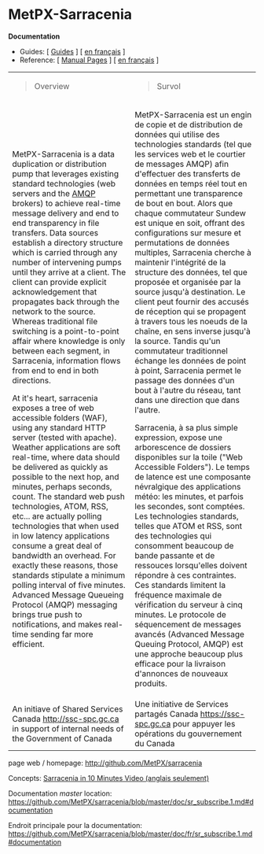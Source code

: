 MetPX-Sarracenia
================

**Documentation**

-   Guides: \[ [Guides](doc/sr_subscribe.1.md#documentation) \] \[ [en
    français](doc/fr/sr_subscribe.1.md#documentation) \]
-   Reference: \[ [Manual Pages](doc/sr_subscribe.1.md#see-also) \] \[
    [en français](doc/fr/sr_subscribe.1.md#aussi-voir) \]

<table>
<colgroup>
<col style="width: 49%" />
<col style="width: 50%" />
</colgroup>
<tbody>
<tr class="odd">
<td><blockquote>
<p>Overview</p>
</blockquote></td>
<td><blockquote>
<p>Survol</p>
</blockquote></td>
</tr>
<tr class="even">
<td><p>MetPX-Sarracenia is a data duplication or distribution pump that leverages existing standard technologies (web servers and the <a href="http://www.amqp.org">AMQP</a> brokers) to achieve real-time message delivery and end to end transparency in file transfers. Data sources establish a directory structure which is carried through any number of intervening pumps until they arrive at a client. The client can provide explicit acknowledgement that propagates back through the network to the source. Whereas traditional file switching is a point-to-point affair where knowledge is only between each segment, in Sarracenia, information flows from end to end in both directions.</p>
<p>At it's heart, sarracenia exposes a tree of web accessible folders (WAF), using any standard HTTP server (tested with apache). Weather applications are soft real-time, where data should be delivered as quickly as possible to the next hop, and minutes, perhaps seconds, count. The standard web push technologies, ATOM, RSS, etc... are actually polling technologies that when used in low latency applications consume a great deal of bandwidth an overhead. For exactly these reasons, those standards stipulate a minimum polling interval of five minutes. Advanced Message Queueing Protocol (AMQP) messaging brings true push to notifications, and makes real-time sending far more efficient.</p></td>
<td><p>MetPX-Sarracenia est un engin de copie et de distribution de données qui utilise des technologies standards (tel que les services web et le courtier de messages AMQP) afin d'effectuer des transferts de données en temps réel tout en permettant une transparence de bout en bout. Alors que chaque commutateur Sundew est unique en soit, offrant des configurations sur mesure et permutations de données multiples, Sarracenia cherche à maintenir l'intégrité de la structure des données, tel que proposée et organisée par la source jusqu'à destination. Le client peut fournir des accusés de réception qui se propagent à travers tous les noeuds de la chaîne, en sens inverse jusqu'à la source. Tandis qu'un commutateur traditionnel échange les données de point à point, Sarracenia permet le passage des données d'un bout à l'autre du réseau, tant dans une direction que dans l'autre.</p>
<p>Sarracenia, à sa plus simple expression, expose une arborescence de dossiers disponibles sur la toile (&quot;Web Accessible Folders&quot;). Le temps de latence est une composante névralgique des applications météo: les minutes, et parfois les secondes, sont comptées. Les technologies standards, telles que ATOM et RSS, sont des technologies qui consomment beaucoup de bande passante et de ressouces lorsqu'elles doivent répondre à ces contraintes. Ces standards limitent la fréquence maximale de vérification du serveur à cinq minutes. Le protocole de séquencement de messages avancés (Advanced Message Queuing Protocol, AMQP) est une approche beaucoup plus efficace pour la livraison d'annonces de nouveaux produits.</p></td>
</tr>
<tr class="odd">
<td>An initiave of Shared Services Canada <a href="http://ssc-spc.gc.ca" class="uri">http://ssc-spc.gc.ca</a> in support of internal needs of the Government of Canada</td>
<td>Une initiative de Services partagés Canada <a href="https://ssc-spc.gc.ca" class="uri">https://ssc-spc.gc.ca</a> pour appuyer les opérations du gouvernement du Canada</td>
</tr>
</tbody>
</table>

page web / homepage: <http://github.com/MetPX/sarracenia>

Concepts: [Sarracenia in 10 Minutes Video (anglais
seulement)](https://www.youtube.com/watch?v=G47DRwzwckk)

Documentation *master* location:
<https://github.com/MetPX/sarracenia/blob/master/doc/sr_subscribe.1.md#documentation>

Endroit principale pour la documentation:
<https://github.com/MetPX/sarracenia/blob/master/doc/fr/sr_subscribe.1.md#documentation>

